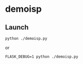 # demoisp

## Launch
 
~~~~
python ./demoisp.py
~~~~

or
~~~~
FLASK_DEBUG=1 python ./demoisp.py
~~~~
  
